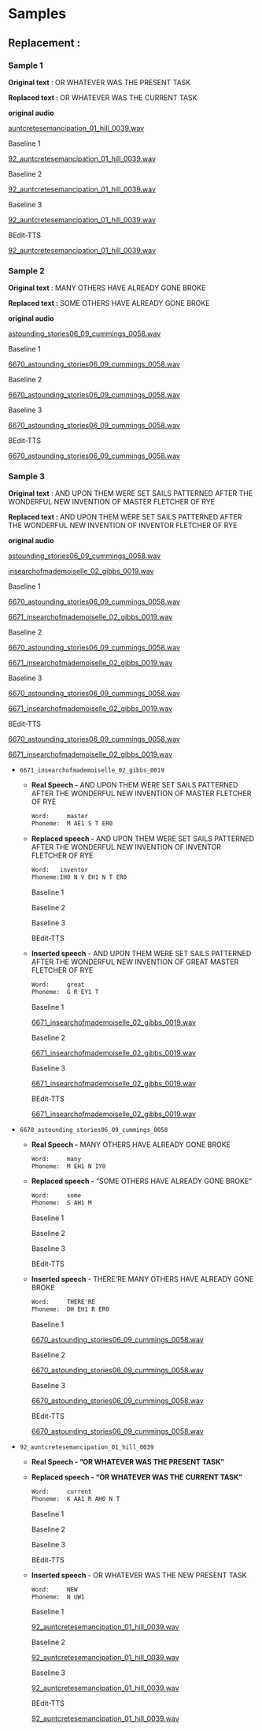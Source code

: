# Samples

## Replacement :

### Sample 1

**Original text** :    OR WHATEVER WAS THE PRESENT TASK

**Replaced text :**  OR WHATEVER WAS THE CURRENT TASK 

****original audio****

[auntcretesemancipation_01_hill_0039.wav](Samples%20cb3bd2bcb97c42f0bb11c420d72d0ecb/auntcretesemancipation_01_hill_0039.wav)

Baseline 1

[92_auntcretesemancipation_01_hill_0039.wav](Samples%20cb3bd2bcb97c42f0bb11c420d72d0ecb/92_auntcretesemancipation_01_hill_0039.wav)

Baseline 2

[92_auntcretesemancipation_01_hill_0039.wav](Samples%20cb3bd2bcb97c42f0bb11c420d72d0ecb/92_auntcretesemancipation_01_hill_0039%201.wav)

Baseline 3

[92_auntcretesemancipation_01_hill_0039.wav](Samples%20cb3bd2bcb97c42f0bb11c420d72d0ecb/92_auntcretesemancipation_01_hill_0039%202.wav)

BEdit-TTS

[92_auntcretesemancipation_01_hill_0039.wav](Samples%20cb3bd2bcb97c42f0bb11c420d72d0ecb/92_auntcretesemancipation_01_hill_0039%203.wav)

### Sample 2

**Original text** :     MANY OTHERS HAVE ALREADY GONE BROKE

**Replaced text :**  SOME OTHERS HAVE ALREADY GONE BROKE

****original audio****

[astounding_stories06_09_cummings_0058.wav](Samples%20cb3bd2bcb97c42f0bb11c420d72d0ecb/astounding_stories06_09_cummings_0058.wav)

Baseline 1

[6670_astounding_stories06_09_cummings_0058.wav](Samples%20cb3bd2bcb97c42f0bb11c420d72d0ecb/6670_astounding_stories06_09_cummings_0058.wav)

Baseline 2

[6670_astounding_stories06_09_cummings_0058.wav](Samples%20cb3bd2bcb97c42f0bb11c420d72d0ecb/6670_astounding_stories06_09_cummings_0058%201.wav)

Baseline 3

[6670_astounding_stories06_09_cummings_0058.wav](Samples%20cb3bd2bcb97c42f0bb11c420d72d0ecb/6670_astounding_stories06_09_cummings_0058%202.wav)

BEdit-TTS

[6670_astounding_stories06_09_cummings_0058.wav](Samples%20cb3bd2bcb97c42f0bb11c420d72d0ecb/6670_astounding_stories06_09_cummings_0058%203.wav)

### Sample 3

**Original text** :     AND UPON THEM WERE SET SAILS PATTERNED AFTER THE WONDERFUL NEW INVENTION OF MASTER FLETCHER OF RYE

**Replaced text :**   AND UPON THEM WERE SET SAILS PATTERNED AFTER THE WONDERFUL NEW INVENTION OF INVENTOR FLETCHER OF RYE

****original audio****

[astounding_stories06_09_cummings_0058.wav](Samples%20cb3bd2bcb97c42f0bb11c420d72d0ecb/astounding_stories06_09_cummings_0058.wav)

[insearchofmademoiselle_02_gibbs_0019.wav](Samples%20cb3bd2bcb97c42f0bb11c420d72d0ecb/insearchofmademoiselle_02_gibbs_0019.wav)

Baseline 1

[6670_astounding_stories06_09_cummings_0058.wav](Samples%20cb3bd2bcb97c42f0bb11c420d72d0ecb/6670_astounding_stories06_09_cummings_0058.wav)

[6671_insearchofmademoiselle_02_gibbs_0019.wav](Samples%20cb3bd2bcb97c42f0bb11c420d72d0ecb/6671_insearchofmademoiselle_02_gibbs_0019.wav)

Baseline 2

[6670_astounding_stories06_09_cummings_0058.wav](Samples%20cb3bd2bcb97c42f0bb11c420d72d0ecb/6670_astounding_stories06_09_cummings_0058%201.wav)

[6671_insearchofmademoiselle_02_gibbs_0019.wav](Samples%20cb3bd2bcb97c42f0bb11c420d72d0ecb/6671_insearchofmademoiselle_02_gibbs_0019%201.wav)

Baseline 3

[6670_astounding_stories06_09_cummings_0058.wav](Samples%20cb3bd2bcb97c42f0bb11c420d72d0ecb/6670_astounding_stories06_09_cummings_0058%202.wav)

[6671_insearchofmademoiselle_02_gibbs_0019.wav](Samples%20cb3bd2bcb97c42f0bb11c420d72d0ecb/6671_insearchofmademoiselle_02_gibbs_0019%202.wav)

BEdit-TTS

[6670_astounding_stories06_09_cummings_0058.wav](Samples%20cb3bd2bcb97c42f0bb11c420d72d0ecb/6670_astounding_stories06_09_cummings_0058%203.wav)

[6671_insearchofmademoiselle_02_gibbs_0019.wav](Samples%20cb3bd2bcb97c42f0bb11c420d72d0ecb/6671_insearchofmademoiselle_02_gibbs_0019%203.wav)

- `6671_insearchofmademoiselle_02_gibbs_0019`
    - **Real Speech -** AND UPON THEM WERE SET SAILS PATTERNED AFTER THE WONDERFUL NEW INVENTION OF MASTER FLETCHER OF RYE
        
        
        ```latex
        Word:     master
        Phoneme:  M AE1 S T ER0
        ```
        
    - **Replaced speech -** AND UPON THEM WERE SET SAILS PATTERNED AFTER THE WONDERFUL NEW INVENTION OF INVENTOR FLETCHER OF RYE
        
        
        ```latex
        Word:   inventor
        Phoneme:IH0 N V EH1 N T ER0
        ```
        
        Baseline 1
        
        Baseline 2
        
        Baseline 3
        
        BEdit-TTS
        
    - **Inserted speech** - AND UPON THEM WERE SET SAILS PATTERNED AFTER THE WONDERFUL NEW INVENTION OF GREAT MASTER FLETCHER OF RYE
        
        ```latex
        Word:     great 
        Phoneme:  G R EY1 T
        ```
        
        Baseline 1
        
        [6671_insearchofmademoiselle_02_gibbs_0019.wav](Samples%20cb3bd2bcb97c42f0bb11c420d72d0ecb/6671_insearchofmademoiselle_02_gibbs_0019%204.wav)
        
        Baseline 2
        
        [6671_insearchofmademoiselle_02_gibbs_0019.wav](Samples%20cb3bd2bcb97c42f0bb11c420d72d0ecb/6671_insearchofmademoiselle_02_gibbs_0019%205.wav)
        
        Baseline 3
        
        [6671_insearchofmademoiselle_02_gibbs_0019.wav](Samples%20cb3bd2bcb97c42f0bb11c420d72d0ecb/6671_insearchofmademoiselle_02_gibbs_0019%206.wav)
        
        BEdit-TTS
        
        [6671_insearchofmademoiselle_02_gibbs_0019.wav](Samples%20cb3bd2bcb97c42f0bb11c420d72d0ecb/6671_insearchofmademoiselle_02_gibbs_0019%207.wav)
        

- `6670_astounding_stories06_09_cummings_0058`
    - **Real Speech -** MANY OTHERS HAVE ALREADY GONE BROKE
        
        
        ```latex
        Word:     many
        Phoneme:  M EH1 N IY0
        ```
        
    - **Replaced speech -** “SOME OTHERS HAVE ALREADY GONE BROKE”
        
        
        ```latex
        Word:     some
        Phoneme:  S AH1 M
        ```
        
        Baseline 1
        
        Baseline 2
        
        Baseline 3
        
        BEdit-TTS
        
    - **Inserted speech** - THERE'RE MANY OTHERS HAVE ALREADY GONE BROKE
        
        ```latex
        Word:     THERE'RE
        Phoneme:  DH EH1 R ER0
        ```
        
        Baseline 1
        
        [6670_astounding_stories06_09_cummings_0058.wav](Samples%20cb3bd2bcb97c42f0bb11c420d72d0ecb/6670_astounding_stories06_09_cummings_0058%204.wav)
        
        Baseline 2
        
        [6670_astounding_stories06_09_cummings_0058.wav](Samples%20cb3bd2bcb97c42f0bb11c420d72d0ecb/6670_astounding_stories06_09_cummings_0058%205.wav)
        
        Baseline 3
        
        [6670_astounding_stories06_09_cummings_0058.wav](Samples%20cb3bd2bcb97c42f0bb11c420d72d0ecb/6670_astounding_stories06_09_cummings_0058%206.wav)
        
        BEdit-TTS
        
        [6670_astounding_stories06_09_cummings_0058.wav](Samples%20cb3bd2bcb97c42f0bb11c420d72d0ecb/6670_astounding_stories06_09_cummings_0058%207.wav)
        
- `92_auntcretesemancipation_01_hill_0039`
    - **Real Speech - ”**OR WHATEVER WAS THE PRESENT TASK**”**
        
        
    - **Replaced speech - “**OR WHATEVER WAS THE CURRENT TASK**”**
        
        
        ```latex
        Word:     current
        Phoneme:  K AA1 R AH0 N T
        ```
        
        Baseline 1
        
        Baseline 2
        
        Baseline 3
        
        BEdit-TTS
        
    - **Inserted speech** - OR WHATEVER WAS THE NEW PRESENT TASK
        
        ```latex
        Word:     NEW
        Phoneme:  N UW1   
        ```
        
        Baseline 1
        
        [92_auntcretesemancipation_01_hill_0039.wav](Samples%20cb3bd2bcb97c42f0bb11c420d72d0ecb/92_auntcretesemancipation_01_hill_0039%204.wav)
        
        Baseline 2
        
        [92_auntcretesemancipation_01_hill_0039.wav](Samples%20cb3bd2bcb97c42f0bb11c420d72d0ecb/92_auntcretesemancipation_01_hill_0039%205.wav)
        
        Baseline 3
        
        [92_auntcretesemancipation_01_hill_0039.wav](Samples%20cb3bd2bcb97c42f0bb11c420d72d0ecb/92_auntcretesemancipation_01_hill_0039%206.wav)
        
        BEdit-TTS
        
        [92_auntcretesemancipation_01_hill_0039.wav](Samples%20cb3bd2bcb97c42f0bb11c420d72d0ecb/92_auntcretesemancipation_01_hill_0039%207.wav)